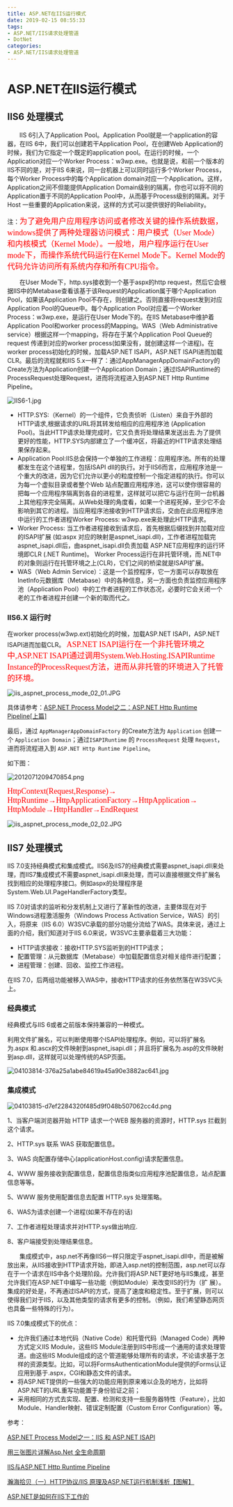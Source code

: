```yaml
---
title: ASP.NET在IIS运行模式
date: 2019-02-15 08:55:33
tags:
- ASP.NET/IIS请求处理管道
- DotNet
categories: 
- ASP.NET/IIS请求处理管道
---
```

# ASP.NET在IIS运行模式

## IIS6 处理模式

&emsp;&emsp;IIS 6引入了Application Pool。Application Pool就是一个application的容器，在IIS 6中，我们可以创建若干Application Pool，在创建Web Application的时候，我们为它指定一个既定的application pool。在运行的时候，一个Application对应一个Worker Process：w3wp.exe。也就是说，和前一个版本的IIS不同的是，对于IIS 6来说，同一台机器上可以同时运行多个Worker Process，每个Worker Process中的每个Application domain对应一个Application。这样，Application之间不但能提供Application Domain级别的隔离，你也可以将不同的Application置于不同的Application Pool中，从而基于Process级别的隔离。对于Host 一些重要的Application来说，这样的方式可以提供很好的Reliability。

注：<font color=##ff0000 size=4 face="黑体">为了避免用户应用程序访问或者修改关键的操作系统数据，windows提供了两种处理器访问模式：用户模式（User Mode）和内核模式（Kernel Mode）。一般地，用户程序运行在User mode下，而操作系统代码运行在Kernel Mode下。Kernel Mode的代码允许访问所有系统内存和所有CPU指令。</font>

&emsp;&emsp;在User Mode下，http.sys接收到一个基于aspx的http request，然后它会根据IIS中的Metabase查看该基于该Request的Application属于哪个Application Pool，如果该Application Pool不存在，则创建之。否则直接将request发到对应Application Pool的Queue中。每个Application Pool对应着一个Worker Process：w3wp.exe，是运行在User Mode下的。在IIS Metabase中维护着Application Pool和worker process的Mapping。WAS（Web Administrative service）根据这样一个mapping，将存在于某个Application Pool Queue的request 传递到对应的worker process(如果没有，就创建这样一个进程)。在worker process初始化的时候，加载ASP.NET ISAPI，ASP.NET ISAPI进而加载CLR。最后的流程就和IIS 5.x一样了：通过AppManagerAppDomainFactory的Create方法为Application创建一个Application Domain；通过ISAPIRuntime的ProcessRequest处理Request，进而将流程进入到ASP.NET Http Runtime Pipeline。

![IIS6-1.jpg](/img/IIS6-1.jpg)

* HTTP.SYS:（Kernel）的一个组件，它负责侦听（Listen）来自于外部的HTTP请求,根据请求的URL将其转发给相应的应用程序池 (Application Pool)。当此HTTP请求处理完成时，它又负责将处理结果发送出去.为了提供更好的性能，HTTP.SYS内部建立了一个缓冲区，将最近的HTTP请求处理结果保存起来。
* Application Pool:IIS总会保持一个单独的工作进程：应用程序池。所有的处理都发生在这个进程里，包括ISAPI dll的执行。对于IIS6而言，应用程序池是一个重大的改进，因为它们允许以更小的粒度控制一个指定进程的执行。你可以为每一个虚拟目录或者整个Web 站点配置应用程序池，这可以使你很容易的把每一个应用程序隔离到各自的进程里，这样就可以把它与运行在同一台机器上其他程序完全隔离。从Web处理的角度看，如果一个进程死掉，至少它不会影响到其它的进程。当应用程序池接收到HTTP请求后，交由在此应用程序池中运行的工作者进程Worker Process: w3wp.exe来处理此HTTP请求。 
* Worker Process: 当工作者进程接收到请求后，首先根据后缀找到并加载对应的ISAPI扩展 (如:aspx 对应的映射是aspnet_isapi.dll)，工作者进程加载完aspnet_isapi.dll后，由aspnet_isapi.dll负责加载 ASP.NET应用程序的运行环境即CLR (.NET Runtime)。 Worker Process运行在非托管环境，而.NET中的对象则运行在托管环境之上(CLR)，它们之间的桥梁就是ISAPI扩展。
* WAS（Web Admin Service）：这是一个监控程序，它一方面可以存取放在InetInfo元数据库（Metabase）中的各种信息，另一方面也负责监控应用程序池（Application Pool）中的工作者进程的工作状态况，必要时它会关闭一个老的工作者进程并创建一个新的取而代之。

### IIS6.X 运行时

在worker process(w3wp.ext)初始化的时候，加载ASP.NET ISAPI，ASP.NET ISAPI进而加载CLR。
<font color=##ff0000 size=4 face="黑体">ASP.NET ISAPI运行在一个非托管环境之中,ASP.NET ISAPI通过调用System.Web.Hosting.ISAPIRuntime Instance的ProcessRequest方法，进而从非托管的环境进入了托管的环境。</font>

![iis_aspnet_process_mode_02_01.JPG](/img/iis_aspnet_process_mode_02_01.JPG)

具体请参考：[ASP.NET Process Model之二：ASP.NET Http Runtime Pipeline[上篇]](http://www.cnblogs.com/artech/archive/2007/09/13/891262.html)

最后，通过 `AppManagerAppDomainFactory` 的Create方法为 `Application` 创建一个 `Application Domain`；通过`ISAPIRuntime` 的 `ProcessRequest` 处理 `Request`，进而将流程进入到 `ASP.NET Http Runtime Pipeline`。

如下图：

![2012071209470854.png](/img/2012071209470854.png)

<font color=##ff0000 size=4 face="黑体">HttpContext(Request,Response)→ HttpRuntime→HttpApplicationFactory→HttpApplication→ HttpModule→HttpHandler→EndRequest</font>

![iis_aspnet_process_mode_02_02.JPG](/img/iis_aspnet_process_mode_02_02.JPG)

## IIS7 处理模式

IIS 7.0支持经典模式和集成模式。IIS6及IIS7的经典模式需要aspnet_isapi.dll来处理，而IIS7集成模式不需要aspnet_isapi.dll来处理，而可以直接根据文件扩展名找到相应的处理程序接口。例如aspx的处理程序是System.Web.UI.PageHandlerFactory类型。

IIS 7.0对请求的监听和分发机制上又进行了革新性的改进，主要体现在对于Windows进程激活服务（Windows Process Activation Service，WAS）的引入，将原来（IIS 6.0）W3SVC承载的部分功能分流给了WAS。具体来说，通过上面的介绍，我们知道对于IIS 6.0来说，W3SVC主要承载着三大功能：

* HTTP请求接收：接收HTTP.SYS监听到的HTTP请求；
* 配置管理：从元数据库（Metabase）中加载配置信息对相关组件进行配置；
* 进程管理：创建、回收、监控工作进程。

在IIS 7.0，后两组功能被移入WAS中，接收HTTP请求的任务依然落在W3SVC头上。

### 经典模式

经典模式与IIS 6或者之前版本保持兼容的一种模式。

利用文件扩展名，可以判断使用哪个ISAPI处理程序。例如，可以将扩展名为.aspx 和.ascx的文件映射到aspnet_isapi.dll；并且将扩展名为.asp的文件映射到asp.dll，这样就可以处理传统的ASP页面。

![04103814-376a25a1abe84619a45a90e3882ac641.jpg](/img/04103814-376a25a1abe84619a45a90e3882ac641.jpg)

### 集成模式

![04103815-d7ef2284320f485d9f048b507062cc4d.png](/img/04103815-d7ef2284320f485d9f048b507062cc4d.png)

1、当客户端浏览器开始 HTTP 请求一个WEB 服务器的资源时，HTTP.sys 拦截到这个请求。

2、HTTP.sys 联系 WAS 获取配置信息。

3、WAS 向配置存储中心(applicationHost.config)请求配置信息。

4、WWW 服务接收到配置信息，配置信息指类似应用程序池配置信息，站点配置信息等等。

5、WWW 服务使用配置信息去配置 HTTP.sys 处理策略。

6、WAS为请求创建一个进程(如果不存在的话)

7、工作者进程处理请求并对HTTP.sys做出响应.

8、客户端接受到处理结果信息。

&emsp;&emsp;集成模式中，asp.net不再像IIS6一样只限定于aspnet_isapi.dll中，而是被解放出来，从IIS接收到HTTP请求开始，即进入asp.net的控制范围，asp.net可以存在于一个请求在IIS中各个处理阶段。允许我们将ASP.NET更好地与IIS集成，甚至允许我们在ASP.NET中编写一些功能（例如Module）来改变IIS的行为（扩 展）。集成的好处是，不再通过ISAPI的方式，提高了速度和稳定性。至于扩展，则可以使得我们对于IIS，以及其他类型的请求有更多的控制。（例如，我们希望静态网页也具备一些特殊的行为）。

IIS 7.0集成模式下的优点：

* 允许我们通过本地代码（Native Code）和托管代码（Managed Code）两种方式定义IIS Module，这些IIS Module注册到IIS中形成一个通用的请求处理管道。由这些IIS Module组成的这个管道能够处理所有的请求，不论请求基于怎样的资源类型。比如，可以将FormsAuthenticationModule提供的Forms认证应用到基于.aspx，CGI和静态文件的请求。
* 将ASP.NET提供的一些强大的功能应用到原来难以企及的地方，比如将ASP.NET的URL重写功能置于身份验证之前；
* 采用相同的方式去实现、配置、检测和支持一些服务器特性（Feature），比如Module、Handler映射、错误定制配置（Custom Error Configuration）等。

参考：

[ASP.NET Process Model之一：IIS 和 ASP.NET ISAPI](http://www.cnblogs.com/artech/archive/2007/09/09/887528.html)

[用三张图片详解Asp.Net 全生命周期](http://www.cnblogs.com/zhaoyang/archive/2011/11/16/2251200.html)

[IIS与ASP.NET Http Runtime Pipeline](http://www.cnblogs.com/tenghoo/archive/2009/11/04/IIS_And_ASPNET_Http_Runtime_Pipeline.html)

[瀚海拾贝（一）HTTP协议/IIS 原理及ASP.NET运行机制浅析【图解】](http://www.cnblogs.com/wenthink/archive/2013/05/06/HTTP_IIS_ASPNET_Pipeline.html)

[ASP.NET是如何在IIS下工作的](http://www.cnblogs.com/fengzheng/p/3668283.html)